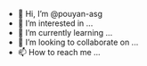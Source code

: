 - 👋 Hi, I’m @pouyan-asg
- 👀 I’m interested in ...
- 🌱 I’m currently learning ...
- 💞️ I’m looking to collaborate on ...
- 📫 How to reach me ...

<!---
pouyan-asg/pouyan-asg is a ✨ special ✨ repository because its `README.md` (this file) appears on your GitHub profile.
You can click the Preview link to take a look at your changes.
--->
